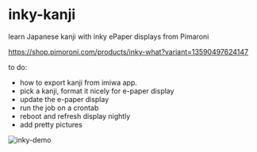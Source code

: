 # inky-kanji
learn Japanese kanji with inky  ePaper displays from Pimaroni

https://shop.pimoroni.com/products/inky-what?variant=13590497624147

to do:
- how to export kanji from imiwa app.
- pick a kanji, format it nicely for e-paper display
- update the e-paper display  
- run the job on a crontab
- reboot and refresh display nightly
- add pretty pictures


![inky-demo](https://user-images.githubusercontent.com/15699052/147948807-3054c1f2-f626-4c6b-ad0b-381bba0ebea3.jpeg)

